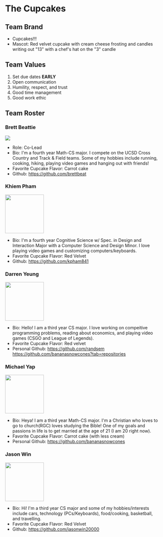 # The Cupcakes

## Team Brand
- Cupcakes!!!
- Mascot: Red velvet cupcake with cream cheese frosting and candles writing out "13" with a chef's hat on the "3" candle

## Team Values
1. Set due dates **EARLY**
2. Open communication
3. Humility, respect, and trust
4. Good time management
5. Good work ethic

## Team Roster

### Brett Beattie

<img src="https://ucsdtritons.com/images/2021/9/1/Beattie_Brett.png?width=125" style="display: inline"/>

- Role: Co-Lead
- Bio: I'm a fourth year Math-CS major. I compete on the UCSD Cross Country and Track & Field teams. Some of my hobbies include running, cooking, hiking, playing video games and hanging out with friends!
- Favorite Cupcake Flavor: Carrot cake
- Github: https://github.com/brettbeat

### Khiem Pham

<img src="https://lh3.googleusercontent.com/unCIfQEOcDsmjOQPDQNzYiVqDztLfg4BKgpCEuVvs4BLSlUva45naMq08yOEsWZEKJi3g56GyvOvbHKRyzsVRRh_nPJRsrvXLbV5SN2pGWBpDGKpI63x7Yea2iTDjguS3bE09kIJ=w2400" style="width: 125px;"/>

- Bio: I'm a fourth year Cognitive Science w/ Spec. in Design and Interaction Major with a Computer Science and Design Minor. I love playing video games and customizing computers/keyboards.
- Favorite Cupcake Flavor: Red Velvet
- Github: https://github.com/kpham841

### Darren Yeung

<img src ="https://drive.google.com/uc?export=view&id=1FhTfGmCSyg7lNFNFtgmMXbRxeKnEsVfZ" style="width: 125px;"/>

- Bio: Hello! I am a third year CS major. I love working on compeitive programming problems, reading about economics, and playing video games (CSGO and League of Legends). 
- Favorite Cupcake Flavor: Red velvet 
- Personal Github: https://github.com/randsem 
https://github.com/bananasnowcones?tab=repositories

### Michael Yap

<img src ="https://photos.google.com/album/AF1QipPt1qz0hpSklVIOgbvKVL_zY8pq-ny8N7FwfO1s/photo/AF1QipNZeKFvPN3s2OQmtk_cEhh3jla8Szfkwki0kgHC" style="width: 125px;"/>

- Bio: Heya! I am a third year Math-CS major. I'm a Christian who loves to go to church(RGC) loves studying the Bible! One of my goals and passions in life is to get married at the age of 21 (I am 20 right now). 
- Favorite Cupcake Flavor: Carrot cake (with less cream)
- Personal Github: https://github.com/bananasnowcones

### Jason Win

<img src ="https://drive.google.com/file/d/1_3VwsmRVRFRFMB0t4quZhUqEIau1FcJW/view?usp=sharing" style="width: 125px;"/>

- Bio: Hi! I'm a third year CS major and some of my hobbies/interests include cars, technology (PCs/Keyboards), food/cooking, basketball, and travelling.
- Favorite Cupcake Flavor: Red Velvet
- Github: https://github.com/jasonwin20000
